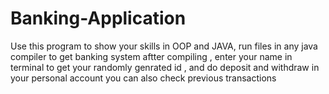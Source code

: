 # Banking-Application
Use this program to show your skills in OOP and JAVA, run files in any java compiler to get banking system
aftter compiling , enter your name in terminal to get your randomly genrated id , and do deposit and withdraw in your personal account
you can also check previous transactions 
